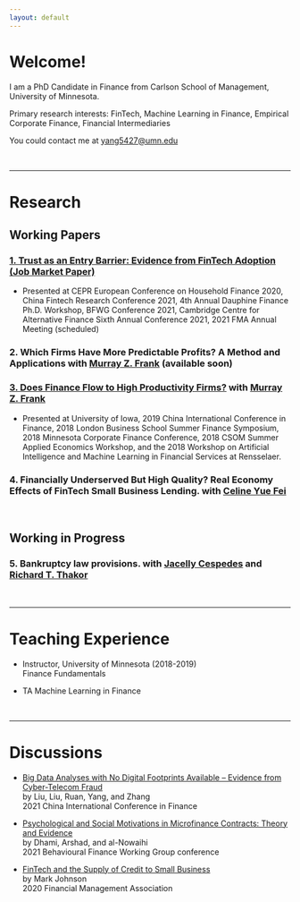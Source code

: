 ```yaml
---
layout: default
---
```




# Welcome! 

I am a PhD Candidate in Finance from Carlson School of Management, University of Minnesota.

Primary research interests: FinTech, Machine Learning in Finance, Empirical Corporate Finance, Financial Intermediaries

You could contact me at <yang5427@umn.edu>

<br />

---

# Research

## Working Papers

### [1. Trust as an Entry Barrier: Evidence from FinTech Adoption (Job Market Paper)](./papers/TrustFinTech)
*   Presented at CEPR European Conference on Household Finance 2020, China Fintech Research Conference 2021, 4th Annual Dauphine Finance Ph.D. Workshop, BFWG Conference 2021, Cambridge Centre for Alternative Finance Sixth Annual Conference 2021, 2021 FMA Annual Meeting (scheduled)

### 2. Which Firms Have More Predictable Profits? A Method and Applications with [Murray Z. Frank](https://mzfrank.github.io/myweb/) (available soon)

### [3. Does Finance Flow to High Productivity Firms?](./papers/productivity) with [Murray Z. Frank](https://mzfrank.github.io/myweb/)

*   Presented at University of Iowa, 2019  China International Conference in Finance, 2018 London Business School Summer Finance Symposium, 2018 Minnesota Corporate Finance
Conference, 2018 CSOM Summer Applied Economics Workshop, and the 2018 Workshop on Artificial Intelligence and Machine Learning in Financial Services at Rensselaer. 


### 4. Financially Underserved But High Quality? Real Economy Effects of FinTech Small Business Lending. with [Celine Yue Fei](https://www.celinefei.com/)
<br />

## Working in Progress

### 5. Bankruptcy law provisions. with [Jacelly Cespedes](https://sites.google.com/site/jacellycespedes/) and [Richard T. Thakor](https://sites.google.com/site/richardthakor/)

<br />

---

# Teaching Experience 

*   Instructor, University of Minnesota (2018-2019) <br/>
    Finance Fundamentals
    
*   TA Machine Learning in Finance


<br />

---

# Discussions 


*   [Big Data Analyses with No Digital Footprints Available – Evidence from Cyber-Telecom Fraud](./discussions/Discussion_Liuetal_DigitalFootprints_byKeerYANG.pdf)<br/>
    by Liu, Liu, Ruan, Yang, and Zhang <br/>
    2021 China International Conference in Finance

*   [Psychological and Social Motivations in Microfinance Contracts: Theory and Evidence](./discussions/Discussion_Dhamietal_MicrofinanceContracts_byKeerYANG.pdf)<br/>
    by Dhami, Arshad, and al-Nowaihi<br/>
    2021 Behavioural Finance Working Group conference

*   [FinTech and the Supply of Credit to Small Business](./discussions/Discussion_MarkJohnson2020_FinTech_byKeerYANG.pdf)<br/>
    by Mark Johnson<br/>
    2020 Financial Management Association  


